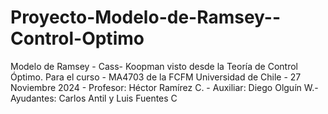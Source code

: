# Proyecto-Modelo-de-Ramsey--Control-Optimo
Modelo de Ramsey - Cass- Koopman visto desde la Teoría  de Control Óptimo.  Para el curso - MA4703  de la FCFM Universidad de Chile - 27 Noviembre 2024 - Profesor: Héctor Ramírez C. - Auxiliar: Diego Olguín W.- Ayudantes: Carlos Antil y Luis Fuentes C
